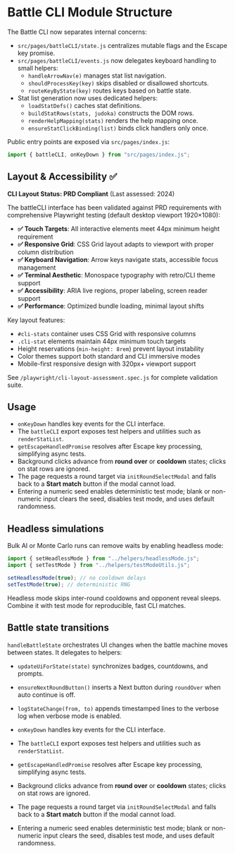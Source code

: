 # Battle CLI Module Structure

The Battle CLI now separates internal concerns:

- `src/pages/battleCLI/state.js` centralizes mutable flags and the Escape key promise.
- `src/pages/battleCLI/events.js` now delegates keyboard handling to small helpers:
  - `handleArrowNav(e)` manages stat list navigation.
  - `shouldProcessKey(key)` skips disabled or disallowed shortcuts.
  - `routeKeyByState(key)` routes keys based on battle state.
- Stat list generation now uses dedicated helpers:
  - `loadStatDefs()` caches stat definitions.
  - `buildStatRows(stats, judoka)` constructs the DOM rows.
  - `renderHelpMapping(stats)` renders the help mapping once.
  - `ensureStatClickBinding(list)` binds click handlers only once.

Public entry points are exposed via `src/pages/index.js`:

```js
import { battleCLI, onKeyDown } from "src/pages/index.js";
```

## Layout & Accessibility ✅

**CLI Layout Status: PRD Compliant** (Last assessed: 2024)

The battleCLI interface has been validated against PRD requirements with comprehensive Playwright testing (default desktop viewport 1920×1080):

- **✅ Touch Targets**: All interactive elements meet 44px minimum height requirement
- **✅ Responsive Grid**: CSS Grid layout adapts to viewport with proper column distribution
- **✅ Keyboard Navigation**: Arrow keys navigate stats, accessible focus management
- **✅ Terminal Aesthetic**: Monospace typography with retro/CLI theme support
- **✅ Accessibility**: ARIA live regions, proper labeling, screen reader support
- **✅ Performance**: Optimized bundle loading, minimal layout shifts

Key layout features:

- `#cli-stats` container uses CSS Grid with responsive columns
- `.cli-stat` elements maintain 44px minimum touch targets
- Height reservations (`min-height: 8rem`) prevent layout instability
- Color themes support both standard and CLI immersive modes
- Mobile-first responsive design with 320px+ viewport support

See `/playwright/cli-layout-assessment.spec.js` for complete validation suite.

## Usage

- `onKeyDown` handles key events for the CLI interface.
- The `battleCLI` export exposes test helpers and utilities such as `renderStatList`.
- `getEscapeHandledPromise` resolves after Escape key processing, simplifying async tests.
- Background clicks advance from **round over** or **cooldown** states; clicks on stat rows are ignored.
- The page requests a round target via `initRoundSelectModal` and falls back to a **Start match** button if the modal cannot load.
- Entering a numeric seed enables deterministic test mode; blank or non-numeric input clears the seed, disables test mode, and uses default randomness.

## Headless simulations

Bulk AI or Monte Carlo runs can remove waits by enabling headless mode:

```js
import { setHeadlessMode } from "../helpers/headlessMode.js";
import { setTestMode } from "../helpers/testModeUtils.js";

setHeadlessMode(true); // no cooldown delays
setTestMode(true); // deterministic RNG
```

Headless mode skips inter-round cooldowns and opponent reveal sleeps. Combine it with test mode for reproducible, fast CLI matches.

## Battle state transitions

`handleBattleState` orchestrates UI changes when the battle machine moves between states. It delegates to helpers:

- `updateUiForState(state)` synchronizes badges, countdowns, and prompts.
- `ensureNextRoundButton()` inserts a Next button during `roundOver` when auto continue is off.
- `logStateChange(from, to)` appends timestamped lines to the verbose log when verbose mode is enabled.

- `onKeyDown` handles key events for the CLI interface.
- The `battleCLI` export exposes test helpers and utilities such as `renderStatList`.
- `getEscapeHandledPromise` resolves after Escape key processing, simplifying async tests.
- Background clicks advance from **round over** or **cooldown** states; clicks on stat rows are ignored.
- The page requests a round target via `initRoundSelectModal` and falls back to a **Start match** button if the modal cannot load.
- Entering a numeric seed enables deterministic test mode; blank or non-numeric input clears the seed, disables test mode, and uses default randomness.
